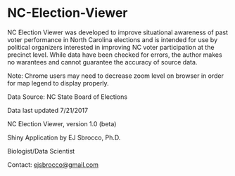 # NC-Election-Viewer
NC Election Viewer was developed to improve situational awareness of past voter performance in North Carolina elections and is intended for use by political organizers interested in improving NC voter participation at the precinct level. While data have been checked for errors, the author makes no warantees and cannot guarantee the accuracy of source data.

Note: Chrome users may need to decrease zoom level on browser in order for map legend to display properly.

Data Source: NC State Board of Elections

Data last updated 7/21/2017

NC Election Viewer, version 1.0 (beta)

Shiny Application by EJ Sbrocco, Ph.D. 

Biologist/Data Scientist 

Contact: ejsbrocco@gmail.com
